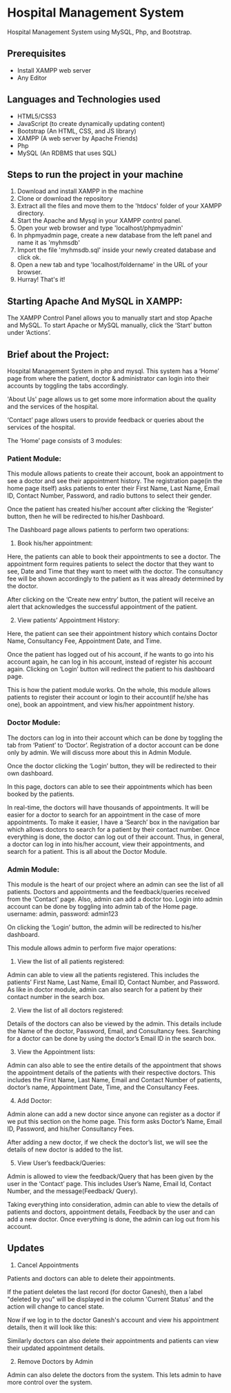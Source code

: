 # Hospital Management System

Hospital Management System using MySQL, Php, and Bootstrap.

## Prerequisites

- Install XAMPP web server
- Any Editor 

## Languages and Technologies used

- HTML5/CSS3
- JavaScript (to create dynamically updating content)
- Bootstrap (An HTML, CSS, and JS library)
- XAMPP (A web server by Apache Friends)
- Php
- MySQL (An RDBMS that uses SQL)

## Steps to run the project in your machine

1. Download and install XAMPP in the machine
2. Clone or download the repository
3. Extract all the files and move them to the 'htdocs' folder of your XAMPP directory.
4. Start the Apache and Mysql in your XAMPP control panel.
5. Open your web browser and type 'localhost/phpmyadmin'
6. In phpmyadmin page, create a new database from the left panel and name it as 'myhmsdb'
7. Import the file 'myhmsdb.sql' inside your newly created database and click ok.
8. Open a new tab and type 'localhost/foldername' in the URL of your browser.
9. Hurray! That's it!

## Starting Apache And MySQL in XAMPP:

The XAMPP Control Panel allows you to manually start and stop Apache and MySQL. To start Apache or MySQL manually, click the ‘Start’ button under ‘Actions’.

## Brief about the Project:

Hospital Management System in php and mysql. This system has a ‘Home’ page from where the patient, doctor & administrator can login into their accounts by toggling the tabs accordingly.

'About Us' page allows us to get some more information about the quality and the services of the hospital.

‘Contact’ page allows users to provide feedback or queries about the services of the hospital. 

The ‘Home’ page consists of 3 modules:

### Patient Module:

This module allows patients to create their account, book an appointment to see a doctor and see their appointment history. The registration page(in the home page itself) asks patients to enter their First Name, Last Name, Email ID, Contact Number, Password, and radio buttons to select their gender.

Once the patient has created his/her account after clicking the ‘Register’ button, then he will be redirected to his/her Dashboard.

The Dashboard page allows patients to perform two operations:

1. Book his/her appointment:

Here, the patients can able to book their appointments to see a doctor. The appointment form requires patients to select the doctor that they want to see, Date and Time that they want to meet with the doctor. The consultancy fee will be shown accordingly to the patient as it was already determined by the doctor.

After clicking on the ‘Create new entry’ button, the patient will receive an alert that acknowledges the successful appointment of the patient.

2. View patients’ Appointment History:

Here, the patient can see their appointment history which contains Doctor Name, Consultancy Fee, Appointment Date, and Time.

Once the patient has logged out of his account, if he wants to go into his account again, he can log in his account, instead of register his account again. Clicking on ‘Login’ button will redirect the patient to his dashboard page.

This is how the patient module works. On the whole, this module allows patients to register their account or login to their account(if he/she has one), book an appointment, and view his/her appointment history.

### Doctor Module:

The doctors can log in into their account which can be done by toggling the tab from ‘Patient’ to ‘Doctor’. Registration of a doctor account can be done only by admin. We will discuss more about this in Admin Module.

Once the doctor clicking the ‘Login’ button, they will be redirected to their own dashboard.

In this page, doctors can able to see their appointments which has been booked by the patients.

In real-time, the doctors will have thousands of appointments. It will be easier for a doctor to search for an appointment in the case of more appointments. To make it easier, I have a ‘Search’ box in the navigation bar which allows doctors to search for a patient by their contact number. Once everything is done, the doctor can log out of their account. Thus, in general, a doctor can log in into his/her account, view their appointments, and search for a patient. This is all about the Doctor Module.

### Admin Module:

This module is the heart of our project where an admin can see the list of all patients. Doctors and appointments and the feedback/queries received from the ‘Contact’ page. Also, admin can add a doctor too. Login into admin account can be done by toggling into admin tab of the Home page.
username: admin, password: admin123


On clicking the ‘Login’ button, the admin will be redirected to his/her dashboard.

This module allows admin to perform five major operations:

1. View the list of all patients registered:

Admin can able to view all the patients registered. This includes the patients’ First Name, Last Name, Email ID, Contact Number, and Password. As like in doctor module, admin can also search for a patient by their contact number in the search box.

2. View the list of all doctors registered:

Details of the doctors can also be viewed by the admin. This details include the Name of the doctor, Password, Email, and Consultancy fees. Searching for a doctor can be done by using the doctor’s Email ID in the search box.

3. View the Appointment lists:

Admin can also able to see the entire details of the appointment that shows the appointment details of the patients with their respective doctors. This includes the First Name, Last Name, Email and Contact Number of patients, doctor’s name, Appointment Date, Time, and the Consultancy Fees.

4. Add Doctor:

Admin alone can add a new doctor since anyone can register as a doctor if we put this section on the home page. This form asks Doctor’s Name, Email ID, Password, and his/her Consultancy Fees.

After adding a new doctor, if we check the doctor’s list, we will see the details of new doctor is added to the list.

5. View User’s feedback/Queries:

Admin is allowed to view the feedback/Query that has been given by the user in the ‘Contact’ page. This includes User’s Name, Email Id, Contact Number, and the message(Feedback/ Query).

Taking everything into consideration, admin can able to view the details of patients and doctors, appointment details, Feedback by the user and can add a new doctor. Once everything is done, the admin can log out from his account.

## Updates

1. Cancel Appointments

Patients and doctors can able to delete their appointments.

If the patient deletes the last record (for doctor Ganesh), then a label "deleted by you" will be displayed in the column 'Current Status' and the action will change to cancel state.


Now if we log in to the doctor Ganesh's account and view his appointment details, then it will look like this:

Similarly doctors can also delete their appointments and patients can view their updated appointment details.

2. Remove Doctors by Admin

Admin can also delete the doctors from the system. This lets admin to have more control over the system.
